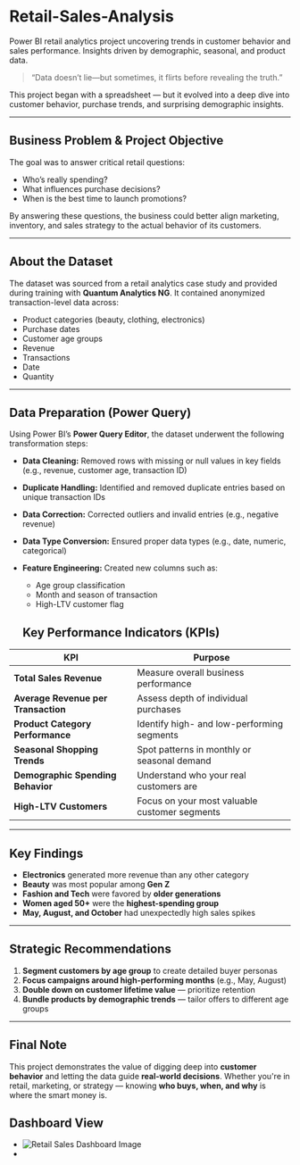 # Retail-Sales-Analysis
Power BI retail analytics project uncovering trends in customer behavior and sales performance. Insights driven by demographic, seasonal, and product data.

> “Data doesn’t lie—but sometimes, it flirts before revealing the truth.”

This project began with a spreadsheet — but it evolved into a deep dive into customer behavior, purchase trends, and surprising demographic insights.

---

## Business Problem & Project Objective

The goal was to answer critical retail questions:
- Who’s really spending?
- What influences purchase decisions?
- When is the best time to launch promotions?

By answering these questions, the business could better align marketing, inventory, and sales strategy to the actual behavior of its customers.

---

## About the Dataset

The dataset was sourced from a retail analytics case study and provided during training with **Quantum Analytics NG**. It contained anonymized transaction-level data across:
- Product categories (beauty, clothing, electronics)
- Purchase dates
- Customer age groups
- Revenue 
- Transactions
- Date
- Quantity

---

## Data Preparation (Power Query)

Using Power BI’s **Power Query Editor**, the dataset underwent the following transformation steps:

- **Data Cleaning:** Removed rows with missing or null values in key fields (e.g., revenue, customer age, transaction ID)
- **Duplicate Handling:** Identified and removed duplicate entries based on unique transaction IDs
- **Data Correction:** Corrected outliers and invalid entries (e.g., negative revenue)
- **Data Type Conversion:** Ensured proper data types (e.g., date, numeric, categorical)
- **Feature Engineering:** Created new columns such as:
  - Age group classification
  - Month and season of transaction
  - High-LTV customer flag

  ## Key Performance Indicators (KPIs)

| KPI | Purpose |
|-----|---------|
|  **Total Sales Revenue** | Measure overall business performance |
|  **Average Revenue per Transaction** | Assess depth of individual purchases |
|  **Product Category Performance** | Identify high- and low-performing segments |
|  **Seasonal Shopping Trends** | Spot patterns in monthly or seasonal demand |
|  **Demographic Spending Behavior** | Understand who your real customers are |
|  **High-LTV Customers** | Focus on your most valuable customer segments |

---

## Key Findings

- **Electronics** generated more revenue than any other category
- **Beauty** was most popular among **Gen Z**
- **Fashion and Tech** were favored by **older generations**
- **Women aged 50+** were the **highest-spending group**
- **May, August, and October** had unexpectedly high sales spikes

---


## Strategic Recommendations

1. **Segment customers by age group** to create detailed buyer personas  
2. **Focus campaigns around high-performing months** (e.g., May, August)  
3. **Double down on customer lifetime value** — prioritize retention  
4. **Bundle products by demographic trends** — tailor offers to different age groups

---

## Final Note

This project demonstrates the value of digging deep into **customer behavior** and letting the data guide **real-world decisions**. Whether you're in retail, marketing, or strategy — knowing **who buys, when, and why** is where the smart money is.


## Dashboard View
- ![Retail Sales Dashboard Image](https://github.com/user-attachments/assets/b088296b-1d89-429e-b108-9d1ceec1d143)
- 

